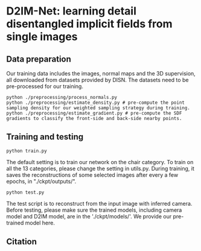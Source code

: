 # D2IM-Net: learning detail disentangled implicit fields from single images

## Data preparation
Our training data includes the images, normal maps and the 3D supervision, all downloaded from datasets provided by DISN. The datasets need to be pre-processed for our training.

```
python ./preprocessing/process_normals.py
python ./preprocessing/estimate_density.py # pre-compute the point sampling density for our weighted sampling strategy during training.
python ./preprocessing/estimate_gradient.py # pre-compute the SDF gradients to classify the front-side and back-side nearby points.
```

## Training and testing

```
python train.py
```
The default setting is to train our network on the chair category. To train on all the 13 categories, please change the setting in utils.py. During training, it saves the reconstructions of some selected images after every a few epochs, in "./ckpt/outputs/".

```
python test.py
```
The test script is to reconstruct from the input image with inferred camera. Before testing, please make sure the trained models, including camera model and D2IM model, are in the './ckpt/models/'. We provide our pre-trained model here.


## Citation

